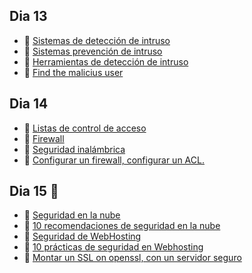 ## Dia 13

- 📗 [Sistemas de detección de intruso](./intruder-detection-system.es.md)
- 📗 [Sistemas prevención de intruso](./intrusion-prevention-system.md)
- 📗 [Herramientas de detección de intruso](./intruder-detection-system-tools.es.md)
- 🧪 [Find the malicius user](https://github.com/breatheco-de/find-the-malicius-user)

## Dia 14

- 📗 [Listas de control de acceso](./access-control-lists.es.md)
- 📗 [Firewall](./firewall.es.md)
- 📗 [Seguridad inalámbrica](./wireless-security.es.md)
- 🧪 [Configurar un firewall, configurar un ACL.](https://github.com/breatheco-de/configuring-firewall-and-acl-exercise-tutorial)

## Dia 15 🔖

- 📗 [Seguridad en la nube](./cloud-security.es.md)
- 📗 [10 recomendaciones de seguridad en la nube](./10-recomendations-cloud-clients-security.es.md)
- 📗 [Seguridad de WebHosting](./web-hosting-security.es.md)
- 📗 [10 prácticas de seguridad en Webhosting](./10-web-hosting-security-practices.es.md)
- 🧪 [Montar un SSL on openssl, con un servidor seguro](https://github.com/breatheco-de/set-up-an-SSL-in-openSSL-with-a-secure-server)
